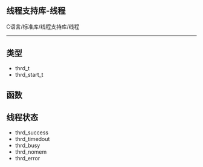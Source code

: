 ## 线程支持库-线程

C语言/标准库/线程支持库/线程

---



##  类型

- thrd_t
- thrd_start_t



## 函数



## 线程状态

- thrd_success
- thrd_timedout
- thrd_busy
- thrd_nomem
- thrd_error